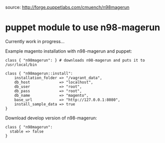 source: http://forge.puppetlabs.com/cmuench/n98magerun
# puppet module to use n98-magerun

Currently work in progress...

Example magento installation with n98-magerun and puppet:

    class { "n98magerun": } # downloads n98-magerun and puts it to /usr/local/bin

    class { "n98magerun::install":
        installation_folder => "/vagrant_data",
        db_host             => "localhost",
        db_user             => "root",
        db_pass             => "root",
        db_name             => "magento",
        base_url            => "http://127.0.0.1:8080",
        install_sample_data => true
    }

Download develop version of n98-magerun:

    class { "n98magerun": 
      stable => false
    }

